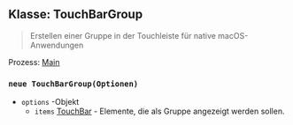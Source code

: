 ## Klasse: TouchBarGroup

> Erstellen einer Gruppe in der Touchleiste für native macOS-Anwendungen

Prozess: [Main](../glossary.md#main-process)

### `neue TouchBarGroup(Optionen)`

* `options` -Objekt
  * `items` [TouchBar](touch-bar.md) - Elemente, die als Gruppe angezeigt werden sollen.
